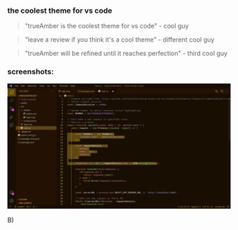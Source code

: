 ### the coolest theme for vs code

> "trueAmber is the coolest theme for vs code" - cool guy

> "leave a review if you think it's a cool theme" - different cool guy

> "trueAmber will be refined until it reaches perfection" - third cool guy

### screenshots:

![screenshot 1](https://raw.githubusercontent.com/headintheclout/trueAmber/main/trueamber/images/trueAmber1.png)

B)


